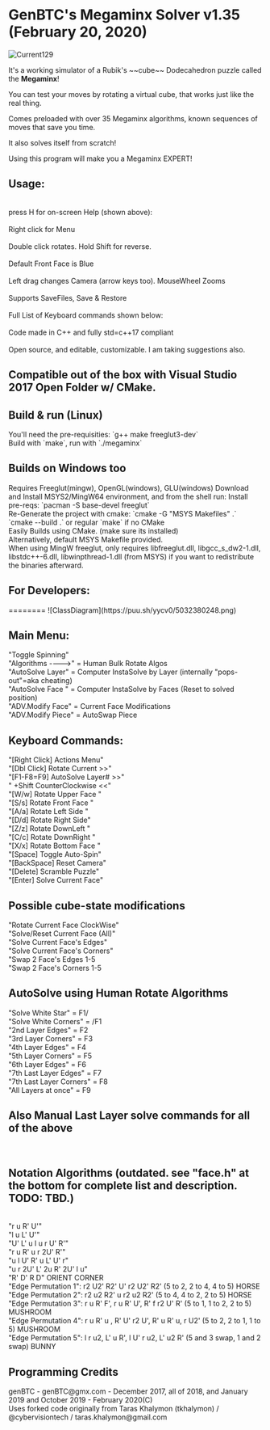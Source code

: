 GenBTC's Megaminx Solver v1.35 (February 20, 2020)
========
![Current129](https://puu.sh/yyfd7/525320ef95.png)
<p>It's a working simulator of a Rubik's ~~cube~~ Dodecahedron puzzle called the <b>Megaminx</b>!<br />
<p>You can test your moves by rotating a virtual cube, that works just like the real thing. <br/>
<p>Comes preloaded with over 35 Megaminx algorithms, known sequences of moves that save you time.<br/>
<p>It also solves itself from scratch!<br />
<p>Using this program will make you a Megaminx EXPERT!<br/>
<h2>Usage:</h2>
<br>press H for on-screen Help (shown above): </br>
<br>Right click for Menu</br>
<br>Double click rotates. Hold Shift for reverse.</br>
<br>Default Front Face is Blue</br>
<br>Left drag changes Camera (arrow keys too). MouseWheel Zooms</br>
<br>Supports SaveFiles, Save & Restore</br>
<br>Full List of Keyboard commands shown below:</br>
<br>Code made in C++ and fully std=c++17 compliant<br>
<br>Open source, and editable, customizable. I am taking suggestions also.<br>
<h2>Compatible out of the box with Visual Studio 2017 Open Folder w/ CMake.</h2>
<h2>Build & run (Linux)</h2>
You'll need the pre-requisities: `g++ make freeglut3-dev`<br />
Build with `make`, run with `./megaminx`
<h2>Builds on Windows too</h2>
Requires Freeglut(mingw), OpenGL(windows), GLU(windows)
Download and Install MSYS2/MingW64 environment, and from the shell run: 
Install pre-reqs: `pacman -S base-devel freeglut`<br />
Re-Generate the project with cmake: `cmake -G "MSYS Makefiles" .` <br />
`cmake --build .` or regular `make` if no CMake<br />
Easily Builds using CMake. (make sure its installed) <br />
Alternatively, default MSYS Makefile provided. <br />
When using MingW freeglut, only requires libfreeglut.dll, libgcc_s_dw2-1.dll, libstdc++-6.dll, libwinpthread-1.dll (from MSYS) if you want to redistribute the binaries afterward.<br />
<h2>For Developers:</h2>
========
![ClassDiagram](https://puu.sh/yycv0/5032380248.png)
<p>
<h2>Main Menu:</h2>
"Toggle Spinning"<br>
"Algorithms ---->" = Human Bulk Rotate Algos<br>
"AutoSolve Layer" = Computer InstaSolve by Layer (internally "pops-out"=aka cheating)<br>
"AutoSolve Face " = Computer InstaSolve by Faces (Reset to solved position)<br>
"ADV.Modify Face" = Current Face Modifications<br>
"ADV.Modify Piece" = AutoSwap Piece<br>
<p>
<h2>Keyboard Commands:</h2>
"[Right Click]  Actions Menu"<br>
"[Dbl Click]  Rotate Current >>"<br>
"[F1-F8=F9] AutoSolve Layer# >>"<br>
"  +Shift  CounterClockwise <<"<br>
"[W/w]  Rotate Upper Face </>"<br>
"[S/s]  Rotate Front Face </>"<br>
"[A/a]  Rotate Left Side </>"<br>
"[D/d]  Rotate Right Side</>"<br>
"[Z/z]  Rotate DownLeft  </>"<br>
"[C/c]  Rotate DownRight </>"<br>
"[X/x]  Rotate Bottom Face </>"<br>
"[Space]  Toggle Auto-Spin"<br>
"[BackSpace]  Reset Camera"<br>
"[Delete]  Scramble Puzzle"<br>
"[Enter] Solve Current Face"<br>
<p>
<h2>Possible cube-state modifications</h2>
"Rotate Current Face ClockWise"<br>
"Solve/Reset Current Face (All)"<br>
"Solve Current Face's Edges"<br>
"Solve Current Face's Corners"<br>
"Swap 2 Face's Edges 1-5<br>
"Swap 2 Face's Corners 1-5<br>
<h2>AutoSolve using Human Rotate Algorithms</h2>
"Solve White Star" = F1/<br>
"Solve White Corners" = /F1<br>
"2nd Layer Edges" = F2<br>
"3rd Layer Corners" = F3<br>
"4th Layer Edges" = F4<br>
"5th Layer Corners" = F5<br>
"6th Layer Edges" = F6<br>
"7th Last Layer Edges" = F7<br>
"7th Last Layer Corners" = F8<br>
"All Layers at once" = F9<br>
<p>
<h2>Also Manual Last Layer solve commands for all of the above</h2><br>
<h2>Notation Algorithms (outdated. see "face.h" at the bottom for complete list and description. TODO: TBD.)</h2><br>
"r u R' U'"<br>
"l u L' U'"<br>
"U' L' u l u r U' R'"<br>
"r u R' u r 2U' R'"<br>
"u l U' R' u L' U' r"<br>
"u r 2U' L' 2u R' 2U' l u"<br>
"R' D' R D" ORIENT CORNER<br>
"Edge Permutation 1":  r2 U2' R2' U' r2 U2' R2' (5 to 2, 2 to 4, 4 to 5) HORSE<br>
"Edge Permutation 2":  r2 u2  R2' u  r2 u2  R2' (5 to 4, 4 to 2, 2 to 5) HORSE<br>
"Edge Permutation 3":  r u R' F', r  u  R' U', R' f r2 U' R' (5 to 1, 1 to 2, 2 to 5) MUSHROOM<br>
"Edge Permutation 4":  r u R' u , R' U' r2 U', R' u R' u, r U2' (5 to 2, 2 to 1, 1 to 5) MUSHROOM<br>
"Edge Permutation 5":  l r u2, L' u R', l U' r u2, L' u2 R' (5 and 3 swap, 1 and 2 swap) BUNNY<br>
<h2> Programming Credits </h2>
genBTC - genBTC@gmx.com - December 2017, all of 2018, and January 2019 and October 2019 - February 2020(C)<br>
Uses forked code originally from Taras Khalymon (tkhalymon) / @cybervisiontech / taras.khalymon@gmail.com<br>